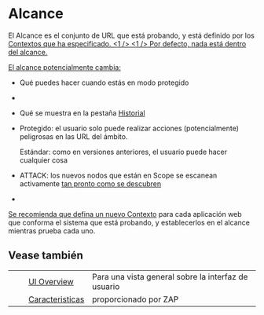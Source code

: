 # Alcance #

El Alcance es el conjunto de URL que está probando, y está definido por los [ Contextos que ha especificado. <1 /> <1 /> Por defecto, nada está dentro del alcance. ][Contextos que ha especificado. _1 _ _1 _ Por defecto_ nada est_ dentro del alcance.]

[El alcance potencialmente cambia:][Contextos que ha especificado. _1 _ _1 _ Por defecto_ nada est_ dentro del alcance.]

 *  Qué puedes hacer cuando estás en modo protegido [ ][Link 1]
 *   
 *  Qué se muestra en la pestaña [ Historial ][Historial]
 *  Protegido: el usuario solo puede realizar acciones (potencialmente) peligrosas en las URL del ámbito.
    
    Estándar: como en versiones anteriores, el usuario puede hacer cualquier cosa
 *  ATTACK: los nuevos nodos que están en Scope se escanean activamente [ tan pronto como se descubren][tan pronto como se descubren]
 *   

[ Se recomienda que defina un nuevo ][tan pronto como se descubren][Contexto][Contextos que ha especificado. _1 _ _1 _ Por defecto_ nada est_ dentro del alcance.] para cada aplicación web que conforma el sistema que está probando, y establecerlos en el alcance mientras prueba cada uno.

## Vease también ##

<table> 
 <tbody>
  <tr>
   <td>&nbsp;&nbsp;&nbsp;&nbsp;</td>
   <td> <a href="HelpUiOverview" rel="nofollow">UI Overview</a></td>
   <td>Para una vista general sobre la interfaz de usuario</td>
  </tr> 
  <tr>
   <td>&nbsp;&nbsp;&nbsp;&nbsp;</td>
   <td> <a href="HelpStartConceptsConcepts" rel="nofollow">Caracteristicas</a></td>
   <td>proporcionado por ZAP</td>
  </tr> 
 </tbody>
</table>


[Contextos que ha especificado. _1 _ _1 _ Por defecto_ nada est_ dentro del alcance.]: HelpStartConceptsContexts
[Link 1]: HelpStartConceptsModes
[Historial]: HelpUiTabsHistory
[tan pronto como se descubren]: HelpStartConceptsAscan